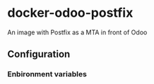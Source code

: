 # docker-odoo-postfix

An image with Postfix as a MTA in front of Odoo

## Configuration

### Enbironment variables


